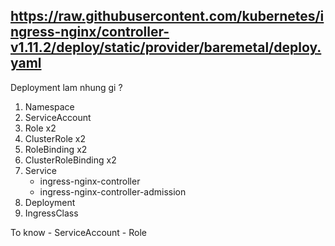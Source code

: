 ## https://raw.githubusercontent.com/kubernetes/ingress-nginx/controller-v1.11.2/deploy/static/provider/baremetal/deploy.yaml






Deployment lam nhung gi ?
1. Namespace
2. ServiceAccount 
3. Role x2
4. ClusterRole x2
5. RoleBinding x2
6. ClusterRoleBinding x2
7. Service
    -   ingress-nginx-controller
    -   ingress-nginx-controller-admission
8. Deployment
9. IngressClass




To know 
    -   ServiceAccount
    -   Role 
